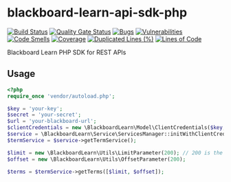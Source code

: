 # blackboard-learn-api-sdk-php

[![Build Status](https://travis-ci.org/ooredroxoo/blackboard-learn-api-sdk-php.svg?branch=master)](https://travis-ci.org/ooredroxoo/blackboard-learn-api-sdk-php)
[![Quality Gate Status](https://sonarcloud.io/api/project_badges/measure?project=ooredroxoo_blackboard-learn-api-sdk-php&metric=alert_status)](https://sonarcloud.io/dashboard?id=ooredroxoo_blackboard-learn-api-sdk-php)
[![Bugs](https://sonarcloud.io/api/project_badges/measure?project=ooredroxoo_blackboard-learn-api-sdk-php&metric=bugs)](https://sonarcloud.io/dashboard?id=ooredroxoo_blackboard-learn-api-sdk-php)
[![Vulnerabilities](https://sonarcloud.io/api/project_badges/measure?project=ooredroxoo_blackboard-learn-api-sdk-php&metric=vulnerabilities)](https://sonarcloud.io/dashboard?id=ooredroxoo_blackboard-learn-api-sdk-php)
[![Code Smells](https://sonarcloud.io/api/project_badges/measure?project=ooredroxoo_blackboard-learn-api-sdk-php&metric=code_smells)](https://sonarcloud.io/dashboard?id=ooredroxoo_blackboard-learn-api-sdk-php)
[![Coverage](https://sonarcloud.io/api/project_badges/measure?project=ooredroxoo_blackboard-learn-api-sdk-php&metric=coverage)](https://sonarcloud.io/dashboard?id=ooredroxoo_blackboard-learn-api-sdk-php)
[![Duplicated Lines (%)](https://sonarcloud.io/api/project_badges/measure?project=ooredroxoo_blackboard-learn-api-sdk-php&metric=duplicated_lines_density)](https://sonarcloud.io/dashboard?id=ooredroxoo_blackboard-learn-api-sdk-php)
[![Lines of Code](https://sonarcloud.io/api/project_badges/measure?project=ooredroxoo_blackboard-learn-api-sdk-php&metric=ncloc)](https://sonarcloud.io/dashboard?id=ooredroxoo_blackboard-learn-api-sdk-php)

Blackboard Learn PHP SDK for REST APIs

## Usage

```php
<?php
require_once 'vendor/autoload.php';

$key = 'your-key';
$secret = 'your-secret';
$url = 'your-blackboard-url';
$clientCredentials = new \BlackboardLearn\Model\ClientCredentials($key, $secret);
$service = \BlackboardLearn\Service\ServicesManager::initWithClientCredentials($clientCredentials, $url);
$termService = $service->getTermService();

$limit = new \BlackboardLearn\Utils\LimitParameter(200); // 200 is the max limit for terms.
$offset = new \BlackboardLearn\Utils\OffsetParameter(200);

$terms = $termService->getTerms([$limit, $offset]);

```
